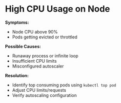 # High CPU Usage on Node

**Symptoms:**
- Node CPU above 90%
- Pods getting evicted or throttled

**Possible Causes:**
- Runaway process or infinite loop
- Insufficient CPU limits
- Misconfigured autoscaler

**Resolution:**
- Identify top consuming pods using `kubectl top pod`
- Adjust CPU limits/requests
- Verify autoscaling configuration
